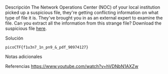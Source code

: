 Descripción
	The Network Operations Center (NOC) of your local institution picked up a suspicious file, they're getting conflicting information on what type of file it is. They've brought you in as an external expert to examine the file. Can you extract all the information from this strange file? Download the suspicious file [here](https://artifacts.picoctf.net/c_titan/96/flag2of2-final.pdf).
	
Solución
	
	picoCTF{f1u3n7_1n_pn9_&_pdf_90974127}
	
Notas adicionales
	
	
Referencias
	https://www.youtube.com/watch?v=hVDNbN1AXZw
	